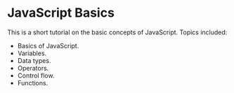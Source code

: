 # JavaScript Basics

This is a short tutorial on the basic concepts of JavaScript. Topics included:

* Basics of JavaScript.
* Variables.
* Data types.
* Operators.
* Control flow.
* Functions.